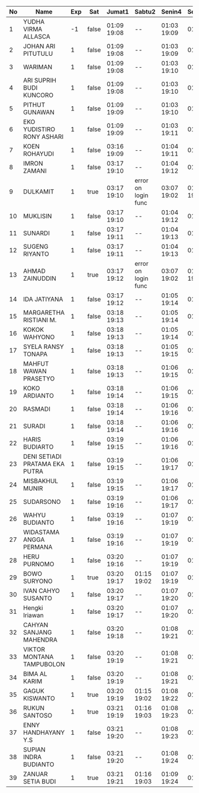 | No | Name | Exp | Sat | Jumat1 | Sabtu2 | Senin4 | Selasa5 |
|-----|-----|-----|-----|-----|-----|-----|-----|
| 1 | YUDHA VIRMA ALLASCA | -1 | false | 01:09 19:08 | -- | 01:03 19:09 | 01:26 - |
| 2 | JOHAN ARI PITUTULU | 1 | false | 01:09 19:08 | -- | 01:03 19:09 | 01:26 - |
| 3 | WARIMAN | 1 | false | 01:09 19:08 | -- | 01:03 19:10 | 01:26 - |
| 4 | ARI SUPRIH BUDI KUNCORO | 1 | false | 01:09 19:08 | -- | 01:03 19:10 | 01:26 - |
| 5 | PITHUT GUNAWAN | 1 | false | 01:09 19:09 | -- | 01:03 19:10 | 01:26 - |
| 6 | EKO YUDISTIRO RONY ASHARI | 1 | false | 01:09 19:09 | -- | 01:03 19:11 | 01:26 - |
| 7 | KOEN ROHAYUDI | 1 | false | 03:16 19:09 | -- | 01:04 19:11 | 01:26 - |
| 8 | IMRON ZAMANI | 1 | false | 03:17 19:10 | -- | 01:04 19:12 | 01:27 - |
| 9 | DULKAMIT | 1 | true | 03:17 19:10 | error on login func | 03:07 19:02 | 01:04 19:12 | 01:27 - |
| 10 | MUKLISIN | 1 | false | 03:17 19:10 | -- | 01:04 19:12 | 01:27 - |
| 11 | SUNARDI | 1 | false | 03:17 19:11 | -- | 01:04 19:13 | 01:27 - |
| 12 | SUGENG RIYANTO | 1 | false | 03:17 19:11 | -- | 01:04 19:13 | 01:27 - |
| 13 | AHMAD ZAINUDDIN | 1 | true | 03:17 19:12 | error on login func | 03:07 19:02 | 01:05 19:14 | 01:27 - |
| 14 | IDA JATIYANA | 1 | false | 03:17 19:12 | -- | 01:05 19:14 | 01:27 - |
| 15 | MARGARETHA RISTIANI M. | 1 | false | 03:18 19:13 | -- | 01:05 19:14 | 01:28 - |
| 16 | KOKOK WAHYONO | 1 | false | 03:18 19:13 | -- | 01:05 19:14 | 01:28 - |
| 17 | SYELA RANSY TONAPA | 1 | false | 03:18 19:13 | -- | 01:05 19:15 | 01:28 - |
| 18 | MAHFUT WAWAN PRASETYO | 1 | false | 03:18 19:13 | -- | 01:06 19:15 | 01:28 - |
| 19 | KOKO ARDIANTO | 1 | false | 03:18 19:14 | -- | 01:06 19:15 | 01:28 - |
| 20 | RASMADI | 1 | false | 03:18 19:14 | -- | 01:06 19:16 | 01:28 - |
| 21 | SURADI | 1 | false | 03:18 19:14 | -- | 01:06 19:16 | 01:28 - |
| 22 | HARIS BUDIARTO | 1 | false | 03:19 19:15 | -- | 01:06 19:16 | 01:29 - |
| 23 | DENI SETIADI PRATAMA EKA PUTRA | 1 | false | 03:19 19:15 | -- | 01:06 19:17 | 01:29 - |
| 24 | MISBAKHUL MUNIR | 1 | false | 03:19 19:15 | -- | 01:06 19:17 | 01:29 - |
| 25 | SUDARSONO | 1 | false | 03:19 19:16 | -- | 01:06 19:17 | 01:29 - |
| 26 | WAHYU BUDIANTO | 1 | false | 03:19 19:16 | -- | 01:07 19:19 | 01:29 - |
| 27 | WIDASTAMA ANGGA PERMANA | 1 | false | 03:19 19:16 | -- | 01:07 19:19 | 01:29 - |
| 28 | HERU PURNOMO | 1 | false | 03:20 19:16 | -- | 01:07 19:19 | 01:29 - |
| 29 | BOWO SURYONO | 1 | true | 03:20 19:17 | 01:15 19:02 | 01:07 19:19 | 01:30 - |
| 30 | IVAN CAHYO SUSANTO | 1 | false | 03:20 19:17 | -- | 01:07 19:20 | 01:30 - |
| 31 | Hengki Iriawan | 1 | false | 03:20 19:17 | -- | 01:07 19:20 | 01:30 - |
| 32 | CAHYAN SANJANG MAHENDRA | 1 | false | 03:20 19:18 | -- | 01:08 19:21 | 01:30 - |
| 33 | VIKTOR MONTANA TAMPUBOLON | 1 | false | 03:20 19:19 | -- | 01:08 19:21 | 01:30 - |
| 34 | BIMA AL KARIM | 1 | false | 03:20 19:19 | -- | 01:08 19:21 | 01:30 - |
| 35 | GAGUK KISWANTO | 1 | true | 03:20 19:19 | 01:15 19:02 | 01:08 19:22 | 01:30 - |
| 36 | RUKUN SANTOSO | 1 | true | 03:21 19:19 | 01:16 19:03 | 01:08 19:23 | 01:31 - |
| 37 | ENNY HANDHAYANY Y.S | 1 | false | 03:21 19:20 | -- | 01:08 19:23 | 01:31 - |
| 38 | SUPIAN INDRA BUDIANTO | 1 | false | 03:21 19:20 | -- | 01:08 19:24 | 01:31 - |
| 39 | ZANUAR SETIA BUDI | 1 | true | 03:21 19:21 | 01:16 19:03 | 01:09 19:24 | 01:31 - |
